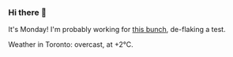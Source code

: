 ### Hi there :wave:

It's Monday! I'm probably working for [this bunch](https://github.com/kohofinancial), de-flaking a test.

Weather in Toronto: overcast, at +2°C.
